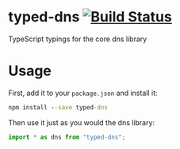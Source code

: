 typed-dns [![Build Status](https://travis-ci.org/weswigham/typed-dns.svg)](https://travis-ci.org/weswigham/typed-dns)
============

TypeScript typings for the core dns library

Usage
=====

First, add it to your `package.json` and install it:
```cmd
npm install --save typed-dns
```

Then use it just as you would the dns library:
```ts
import * as dns from "typed-dns";
```